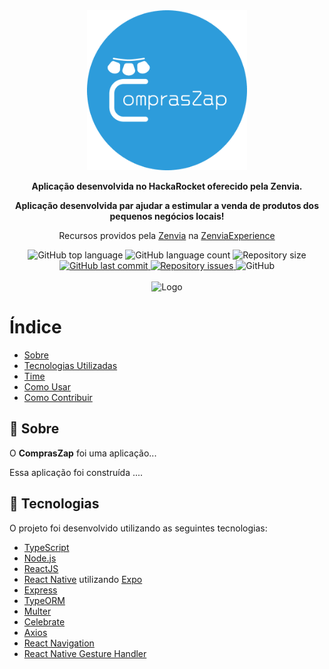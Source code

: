 <div align="center">
  <img src=".gitassets/logo.png" alt="Logo" width="256px" />
  
  <b>
  <p>Aplicação desenvolvida no HackaRocket oferecido pela Zenvia.</p>
  <p>Aplicação desenvolvida par ajudar a estimular a venda de produtos dos pequenos negócios locais!</p>
  </b>

  <p>
  Recursos providos pela <a href="https://www.zenvia.com/">Zenvia</a> na <a href="https://zenviaexperience.com/">ZenviaExperience</a>
  </p>

<!--  Shields -->
   <img alt="GitHub top language" src="https://img.shields.io/github/languages/top/filipebsmaia/compraszap-hackarocket">

  <img alt="GitHub language count" src="https://img.shields.io/github/languages/count/filipebsmaia/compraszap-hackarocket">

  <img alt="Repository size" src="https://img.shields.io/github/repo-size/filipebsmaia/compraszap-hackarocket">
  <a href="https://github.com/filipebsmaia/compraszap-hackarocket/commits/master">
    <img alt="GitHub last commit" src="https://img.shields.io/github/last-commit/filipebsmaia/compraszap-hackarocket">
  </a>

  <a href="https://github.com/filipebsmaia/compraszap-hackarocket/issues">
    <img alt="Repository issues" src="https://img.shields.io/github/issues/filipebsmaia/compraszap-hackarocket">
  </a>

  <img alt="GitHub" src="https://img.shields.io/github/license/filipebsmaia/compraszap-hackarocket">
<!--  Shields -->
</div>
</br>
<div align="center">
  <img src=".gitassets/webapp-dashboard.png" alt="Logo" />

</div>

# Índice

- [Sobre](#sobre)
- [Tecnologias Utilizadas](#tecnologias)
- [Time](#team)
- [Como Usar](#como-usar)
- [Como Contribuir](#como-contribuir)

<a id="sobre"></a>

## :bookmark: Sobre

<p>
O <strong>ComprasZap</strong> foi uma aplicação...
<p>

Essa aplicação foi construída ....

<a id="tecnologias"></a>

## :rocket: Tecnologias

O projeto foi desenvolvido utilizando as seguintes tecnologias:

- [TypeScript](https://www.typescriptlang.org/)
- [Node.js](https://nodejs.org/en/)
- [ReactJS](https://reactjs.org/)
- [React Native](https://reactnative.dev/) utilizando [Expo](https://expo.io/)
- [Express](https://expressjs.com/)
- [TypeORM](https://typeorm.io/)
- [Multer](https://www.npmjs.com/package/multer)
- [Celebrate](https://www.npmjs.com/package/celebrate)
- [Axios](https://github.com/axios/axios)
- [React Navigation](https://reactnavigation.org/)
- [React Native Gesture Handler](https://kmagiera.github.io/react-native-gesture-handler/)

